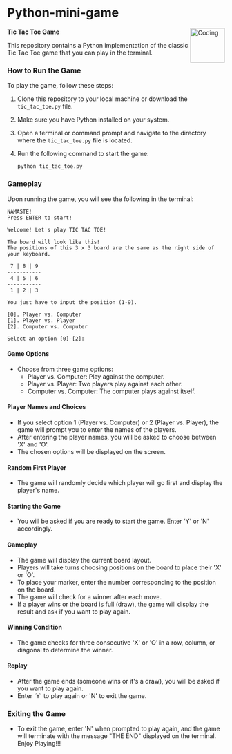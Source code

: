 # Python-mini-game
**Tic Tac Toe Game**
<img align="right" alt="Coding" width="80" src="https://encrypted-tbn0.gstatic.com/images?q=tbn:ANd9GcT98tOHxk4DKaMb7sfMmdYsBunpRtmVzwcKnQ">


This repository contains a Python implementation of the classic Tic Tac Toe game that you can play in the terminal.

### How to Run the Game

To play the game, follow these steps:

1. Clone this repository to your local machine or download the `tic_tac_toe.py` file.

2. Make sure you have Python installed on your system.

3. Open a terminal or command prompt and navigate to the directory where the `tic_tac_toe.py` file is located.

4. Run the following command to start the game:

   ```
   python tic_tac_toe.py
   ```

### Gameplay

Upon running the game, you will see the following in the terminal:

```
NAMASTE!
Press ENTER to start!

Welcome! Let's play TIC TAC TOE!

The board will look like this!
The positions of this 3 x 3 board are the same as the right side of your keyboard.

 7 | 8 | 9 
-----------
 4 | 5 | 6 
-----------
 1 | 2 | 3 

You just have to input the position (1-9).

[0]. Player vs. Computer
[1]. Player vs. Player
[2]. Computer vs. Computer

Select an option [0]-[2]:
```

#### Game Options

- Choose from three game options:
  - Player vs. Computer: Play against the computer.
  - Player vs. Player: Two players play against each other.
  - Computer vs. Computer: The computer plays against itself.

#### Player Names and Choices

- If you select option 1 (Player vs. Computer) or 2 (Player vs. Player), the game will prompt you to enter the names of the players.
- After entering the player names, you will be asked to choose between 'X' and 'O'.
- The chosen options will be displayed on the screen.

#### Random First Player

- The game will randomly decide which player will go first and display the player's name.

#### Starting the Game

- You will be asked if you are ready to start the game. Enter 'Y' or 'N' accordingly.

#### Gameplay

- The game will display the current board layout.
- Players will take turns choosing positions on the board to place their 'X' or 'O'.
- To place your marker, enter the number corresponding to the position on the board.
- The game will check for a winner after each move.
- If a player wins or the board is full (draw), the game will display the result and ask if you want to play again.

#### Winning Condition

- The game checks for three consecutive 'X' or 'O' in a row, column, or diagonal to determine the winner.

#### Replay

- After the game ends (someone wins or it's a draw), you will be asked if you want to play again.
- Enter 'Y' to play again or 'N' to exit the game.

### Exiting the Game

- To exit the game, enter 'N' when prompted to play again, and the game will terminate with the message "THE END" displayed on the terminal.
Enjoy Playing!!!

